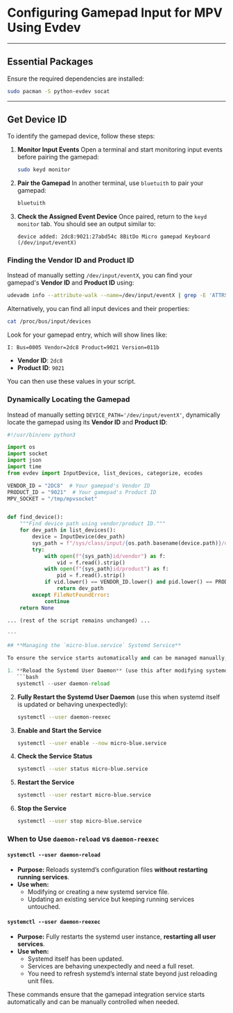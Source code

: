 # Configuring Gamepad Input for MPV Using Evdev

---

## Essential Packages

Ensure the required dependencies are installed:

```bash
sudo pacman -S python-evdev socat
```

---

## Get Device ID

To identify the gamepad device, follow these steps:

1. **Monitor Input Events**
   Open a terminal and start monitoring input events before pairing the gamepad:
   ```bash
   sudo keyd monitor
   ```

2. **Pair the Gamepad**
   In another terminal, use `bluetuith` to pair your gamepad:
   ```bash
   bluetuith
   ```

3. **Check the Assigned Event Device**
   Once paired, return to the `keyd monitor` tab. You should see an output similar to:
   ```
   device added: 2dc8:9021:27abd54c 8BitDo Micro gamepad Keyboard (/dev/input/eventX)
   ```

### **Finding the Vendor ID and Product ID**

Instead of manually setting `/dev/input/eventX`, you can find your gamepad's **Vendor ID** and **Product ID** using:

```bash
udevadm info --attribute-walk --name=/dev/input/eventX | grep -E 'ATTRS{id/vendor}|ATTRS{id/product}'
```

Alternatively, you can find all input devices and their properties:

```bash
cat /proc/bus/input/devices
```

Look for your gamepad entry, which will show lines like:
```
I: Bus=0005 Vendor=2dc8 Product=9021 Version=011b
```
- **Vendor ID**: `2dc8`
- **Product ID**: `9021`

You can then use these values in your script.

### **Dynamically Locating the Gamepad**

Instead of manually setting `DEVICE_PATH='/dev/input/eventX'`, dynamically locate the gamepad using its **Vendor ID** and **Product ID**:

```python
#!/usr/bin/env python3

import os
import socket
import json
import time
from evdev import InputDevice, list_devices, categorize, ecodes

VENDOR_ID = "2DC8"  # Your gamepad's Vendor ID
PRODUCT_ID = "9021"  # Your gamepad's Product ID
MPV_SOCKET = "/tmp/mpvsocket"


def find_device():
    """Find device path using vendor/product ID."""
    for dev_path in list_devices():
        device = InputDevice(dev_path)
        sys_path = f"/sys/class/input/{os.path.basename(device.path)}/device/"
        try:
            with open(f"{sys_path}id/vendor") as f:
                vid = f.read().strip()
            with open(f"{sys_path}id/product") as f:
                pid = f.read().strip()
            if vid.lower() == VENDOR_ID.lower() and pid.lower() == PRODUCT_ID.lower():
                return dev_path
        except FileNotFoundError:
            continue
    return None

... (rest of the script remains unchanged) ...

---

## **Managing the `micro-blue.service` Systemd Service**

To ensure the service starts automatically and can be managed manually, use the following commands:

1. **Reload the Systemd User Daemon** (use this after modifying systemd service files):
   ```bash
   systemctl --user daemon-reload
   ```

2. **Fully Restart the Systemd User Daemon** (use this when systemd itself is updated or behaving unexpectedly):
   ```bash
   systemctl --user daemon-reexec
   ```

3. **Enable and Start the Service**
   ```bash
   systemctl --user enable --now micro-blue.service
   ```

4. **Check the Service Status**
   ```bash
   systemctl --user status micro-blue.service
   ```

5. **Restart the Service**
   ```bash
   systemctl --user restart micro-blue.service
   ```

6. **Stop the Service**
   ```bash
   systemctl --user stop micro-blue.service
   ```

### **When to Use `daemon-reload` vs `daemon-reexec`**

#### **`systemctl --user daemon-reload`**
- **Purpose:** Reloads systemd’s configuration files **without restarting running services**.
- **Use when:**
  - Modifying or creating a new systemd service file.
  - Updating an existing service but keeping running services untouched.

#### **`systemctl --user daemon-reexec`**
- **Purpose:** Fully restarts the systemd user instance, **restarting all user services**.
- **Use when:**
  - Systemd itself has been updated.
  - Services are behaving unexpectedly and need a full reset.
  - You need to refresh systemd’s internal state beyond just reloading unit files.

These commands ensure that the gamepad integration service starts automatically and can be manually controlled when needed.

